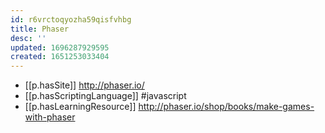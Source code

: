 ```yaml
---
id: r6vrctoqyozha59qisfvhbg
title: Phaser
desc: ''
updated: 1696287929595
created: 1651253033404
---
```



- [[p.hasSite]] http://phaser.io/
- [[p.hasScriptingLanguage]] #javascript
- [[p.hasLearningResource]] http://phaser.io/shop/books/make-games-with-phaser